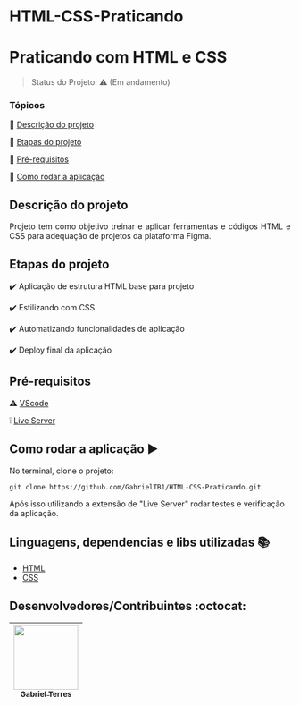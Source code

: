 # HTML-CSS-Praticando
<h1>Praticando com HTML e CSS</h1> 

> Status do Projeto: :warning: (Em andamento)

### Tópicos 

:small_blue_diamond: [Descrição do projeto](#descrição-do-projeto)

:small_blue_diamond: [Etapas do projeto](#etapas-do-projeto)

:small_blue_diamond: [Pré-requisitos](#pré-requisitos)

:small_blue_diamond: [Como rodar a aplicação](#como-rodar-a-aplicação-arrow_forward)

## Descrição do projeto 

<p align="justify">
  Projeto tem como objetivo treinar e aplicar ferramentas e códigos HTML e CSS para adequação de projetos da plataforma Figma.
</p>

## Etapas do projeto

:heavy_check_mark: Aplicação de estrutura HTML base para projeto

:heavy_check_mark: Estilizando com CSS

:heavy_check_mark: Automatizando funcionalidades de aplicação

:heavy_check_mark: Deploy final da aplicação


## Pré-requisitos

:warning: [VScode](https://code.visualstudio.com/download)

❕ [Live Server](https://marketplace.visualstudio.com/items?itemName=ritwickdey.LiveServer)


## Como rodar a aplicação :arrow_forward:

No terminal, clone o projeto: 

```
git clone https://github.com/GabrielTB1/HTML-CSS-Praticando.git
```

Após isso utilizando a extensão de "Live Server" rodar testes e verificação da aplicação.


## Linguagens, dependencias e libs utilizadas :books:

- [HTML](https://developer.mozilla.org/en-US/docs/Web/HTML)
- [CSS](https://developer.mozilla.org/en-US/docs/Web/CSS)

## Desenvolvedores/Contribuintes :octocat:

| [<img src="https://github.com/GabrielTB1.png" width=115><br><sub>Gabriel Terres</sub>](https://github.com/GabrielTB1) |
| :---:
